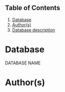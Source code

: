 ## Table of Contents
1. [Database](#database)
1. [Author(s)](#author)
1. [Database description](#description)
 
# Database
DATABASE NAME
# Author(s)
